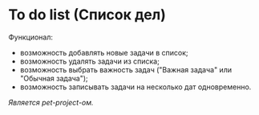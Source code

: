 # To do list (Cписок дел)

Функционал: 
- возможность добавлять новые задачи в список;
- возможность удалять задачи из списка;
- возможность выбрать важность задач ("Важная задача" или "Обычная задача");
- возможность записывать задачи на несколько дат одновременно.

*Является pet-project-ом.*
